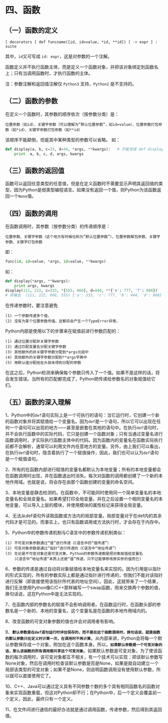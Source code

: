 
四、函数
======

## （一）函数的定义
```pytnon
[ decorators ] def funcname([id, id=value, *id, **id]) [ -> expr ] : suite
```
其中，`id`又可写成 `id: expr`，这是对参数的一个注解。

函数定义并不执行函数主体，而是定义一个函数对象，并把该对象绑定到函数名上；只有当调用函数时，才执行函数的主体。

注：参数注解和返回值注解仅 `Python3` 支持，`Python2` 是不支持的。

## （二）函数的参数
在定义一个函数时，其参数的顺序依次（按参数分类）是：

    位置参数（如id）、关键字参数（可以理解为“默认位置参数”，如id=value）、位置参数打包参数（如*id）、关键字参数打包参数（如**id）

该顺序不能颠倒，但是其中某种类型的参数可以省略。
如：
```python
def display(a, b, c=33, d=44, *args, **kwargs):   # 不能写成 def display(a, b, c=33, *args, d=44, **kwargs)
    print  a, b, c, d, args, kwargs
```

## （三）函数的返回值
函数可以返回任意类型的任意值，但是在定义函数时不需要显示声明其返回值的类型，因为Python是弱类型编程语言。如果没有返回一个值，则Python为该函数返回一个`None`值。

## （四）函数的调用
在函数调用时，其参数（按参数分类）的传递顺序是：

    位置参数、关键字参数（这个地方有时候也称为“默认位置参数”）、位置参数解包参数、关键字参数、关键字打包参数

即：
```python
func(id, id=value, *args, id=value, **kwargs)
```
如：
```python
def display(*args, **kwargs):
    print args, kwargs
display(111, 222, c=333, *{555, 666}, d=444, **{'e': 777, 'f': 888})
# 将输出  (111, 222, 666, 555) {'a': 333, 'c': 777, 'b': 444, 'd': 888}
```

在传递参数时，要注意避免

    (1) 一个参数传递多个值，
    (2) 没有为某个位置参数传值。这都将会产生一个TypeError异常。

Python内部是使用以下的步骤来在赋值前进行参数匹配的：

    (1) 通过位置分配非关键字参数
    (2) 通过匹配变量名分配关键字参数
    (3) 其他额外的非关键字参数分配到*args元组中
    (4) 其他额外的关键字参数分配到**args字典中
    (5) 用默认值分配给在头部未得到分配的参数

在这之后，Python检测来确保每个参数只传入了一个值。如果不是这样的话，将会发生错误。当所有的匹配都完成了，Python把传递给参数名的对象赋值给它们。

## （五）函数的深入理解
1、Python中的`def`语句实际上是一个可执行的语句：当它运行时，它创建一个新的函数对象并将其赋值给一个变量名。因为`def`是一个语句，所以它可以出现在任何一个语句可以出现的地方——甚至是嵌套在其他的语句中。在执行`def`语句时，并不会执行函数中的实际代码，它只是创建一个函数对象；只有当通过变量名进行函数调用时，才实际执行函数主体中的代码。因为函数内的变量名在函数实际执行前都不会解析，通常可以利用文件内任意地方的变量。另外，由上我们可以看出，在执行`def`语句时，隐含着执行了一个赋值操作，因此，我们也可以认为`def`语句是一个赋值语句。

2、所有的在函数内部进行赋值的变量名都默认为本地变量；所有的本地变量都会在函数调用时出现，并在函数退出时消失。每次对函数的调用都创建了一个新的本地作用域。也就是说，将会存在由那个函数创建的变量的命名空间。

3、本地变量是静态检测的。在函数中，不可能同时使用同一个简单变量名的本地变量名和全局变量名。如果希望打印全局变量，并在之后设置一个相同变量名的本地变量，可以导入上层的模块，并使用模块的属性标记来获得全局变量。

4、无法从def语句外读取函数或方法内的局部变量。局部变量对于在def内的其余代码才是可见的。而事实上，也只有函数调用或方法执行时，才会存在于内存中。

5、Python中的参数传递机制与C语言中的参数传递机制类似：

    (1) 不可变对象参数通过“值”进行传递（C语言中的“值传递”）
    (2) 可变对象参数是通过“指针”进行传递的（C语言中“地址传递”）
    (3) 无论是不可变对象还是可变对象，Python的参数传递都是把对象赋值给变量名
        (C语言中“地址传递”本质上还是“值”传递，只不过能够修改原实参的值而已)

6、参数的传递是通过自动将对象赋值给本地变量名来实现的。因为引用是以指针的形式实现的，所有的参数实际上都是通过指针进行传递的，但我们不能对该指针进行反解（即直接使用该指针所代表的地址空间）。因此，这就带来了一个结果，我们无法使用Python像C/C++那样编写一个swap函数，用来交换两个参数的值，换句话说，这在Python中是无法实现的。

7、在函数内部的参数名的赋值不会影响调用者。在函数运行时，在函数头部的参数名是一个新的、本地的变量名，这个变量名是在函数的本地作用域内的。

8、改变函数的可变对象参数的值也许会对调用者有影响。

9、**`默认参数是在def语句运行时评估保存的，而不是在这个函数调用时，换句话说，就是函数的默认参数只在定义时计算一次，在调用时不再计算`**。从内部来讲，Python会将每一个默认参数保存成一个对象，附加在这个函数本身。所以，**`如果默认参数是一个可变对象的话，那么该函数的所有调用都共享这个可变对象`**。如果默认参数是可变对象，为了使该函数的每次调用时，该可变对象都互不相关，有一个技术可以实现：把该默认参数写None对象，然后在调用时检查该默认参数是否是None，如果是就自动建立一个局部该类型的可变对象；如果不是None，则说明函数调用没有使用默认参数，所以就可以直接使用它了。

10、C++、Java可以通过定义具有不同参数个数的多个具有相同函数名的函数对象来实现函数重载，但这对Python却不行；在Python中，后一个定义会覆盖前一个定义，因此，最终只有一个定义。

11、在文件间进行通信的最好办法就是通过调用函数，传递参数，然后得到其返回值。
